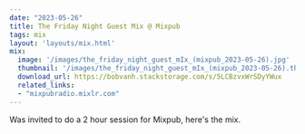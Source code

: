 ```yaml
---
date: "2023-05-26"
title: The Friday Night Guest Mix @ Mixpub
tags: mix
layout: 'layouts/mix.html'
mix:
  image: '/images/the_friday_night_guest_mIx_(mixpub_2023-05-26).jpg'
  thumbnail: '/images/the_friday_night_guest_mIx_(mixpub_2023-05-26).thumbnail.jpg'
  download_url: https://bobvanh.stackstorage.com/s/5LCBzvxWrSDyYWux
  related_links:
  - "mixpubradio.mixlr.com"
---
```


Was invited to do a 2 hour session for Mixpub, here's the mix.
